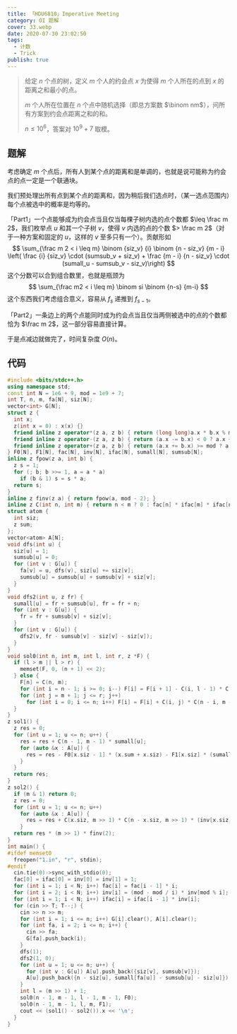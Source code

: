 ```yaml
---
title: 「HDU6810」Imperative Meeting
category: OI 题解
cover: 33.webp
date: 2020-07-30 23:02:50
tags:
  - 计数
  - Trick
publish: true
---
```


> 给定 $n$ 个点的树，定义 $m$ 个人的约会点 $x$ 为使得 $m$ 个人所在的点到 $x$ 的距离之和最小的点。
> 
> $m$ 个人所在位置在 $n$ 个点中随机选择（即总方案数 $\binom nm$），问所有方案到约会点距离之和的和。
> 
> $n \leq 10^6$，答案对 $10^9 + 7$ 取模。

<!-- more -->

## 题解

考虑确定 $m$ 个点后，所有人到某个点的距离和是单调的，也就是说可能称为约会点的点一定是一个联通块。

我们预处理出所有点到某个点的距离和，因为稍后我们选点时，（某一选点范围内）每个点被选中的概率是均等的。

「Part1」一个点能够成为约会点当且仅当每棵子树内选的点个数都 $\leq \frac m 2$，我们枚举点 $u$ 和其一个子树 $v$，使得 $v$ 内选的点的个数 $> \frac m 2$（对于一种方案和固定的 $u$，这样的 $v$ 至多只有一个）。贡献形如
$$
\sum_{\frac m 2 < i \leq m} \binom {siz_v} {i} \binom {n - siz_v} {m - i} \left( \frac {i} {siz_v} \cdot (sumsub_v + siz_v) + \frac {m - i} {n - siz_v} \cdot (sumall_u - sumsub_v - siz_v)\right)
$$
这个分数可以合到组合数里，也就是瓶颈为
$$
\sum_{\frac m2 < i \leq m} \binom si \binom {n-s} {m-i}
$$
这个东西我们考虑组合意义，容易从 $f_s$ 递推到 $f_{s-1}$。

「Part2」一条边上的两个点能同时成为约会点当且仅当两侧被选中的点的个数都恰为 $\frac m 2$，这一部分容易直接计算。

于是点减边就做完了，时间复杂度 $O(n)$。

## 代码

```cpp
#include <bits/stdc++.h>
using namespace std;
const int N = 1e6 + 9, mod = 1e9 + 7;
int T, n, m, fa[N], siz[N];
vector<int> G[N];
struct z {
  int x;
  z(int x = 0) : x(x) {}
  friend inline z operator*(z a, z b) { return (long long)a.x * b.x % mod; }
  friend inline z operator-(z a, z b) { return (a.x -= b.x) < 0 ? a.x + mod : a.x; }
  friend inline z operator+(z a, z b) { return (a.x += b.x) >= mod ? a.x - mod : a.x; }
} F0[N], F1[N], fac[N], inv[N], ifac[N], sumall[N], sumsub[N];
inline z fpow(z a, int b) {
  z s = 1;
  for (; b; b >>= 1, a = a * a)
    if (b & 1) s = s * a;
  return s;
}
inline z finv(z a) { return fpow(a, mod - 2); }
inline z C(int n, int m) { return n < m ? 0 : fac[n] * ifac[m] * ifac[n - m]; }
struct atom {
  int siz;
  z sum;
};
vector<atom> A[N];
void dfs(int u) {
  siz[u] = 1;
  sumsub[u] = 0;
  for (int v : G[u]) {
    fa[v] = u, dfs(v), siz[u] += siz[v];
    sumsub[u] = sumsub[u] + sumsub[v] + siz[v];
  }
}
void dfs2(int u, z fr) {
  sumall[u] = fr + sumsub[u], fr = fr + n;
  for (int v : G[u]) {
    fr = fr + sumsub[v] + siz[v];
  }
  for (int v : G[u]) {
    dfs2(v, fr - sumsub[v] - siz[v] - siz[v]);
  }
}
void sol0(int n, int m, int l, int r, z *F) {
  if (l > m || l > r) {
    memset(F, 0, (n + 1) << 2);
  } else {
    F[n] = C(n, m);
    for (int i = n - 1; i >= 0; i--) F[i] = F[i + 1] - C(i, l - 1) * C(n - i - 1, m - l);
    for (int j = m + 1; j <= r; j++)
      for (int i = 0; i <= n; i++) F[i] = F[i] + C(i, j) * C(n - i, m - j);
  }
}
z sol1() {
  z res = 0;
  for (int u = 1; u <= n; u++) {
    res = res + C(n - 1, m - 1) * sumall[u];
    for (auto &x : A[u]) {
      res = res - F0[x.siz - 1] * (x.sum + x.siz) - F1[x.siz] * (sumall[u] - x.sum - x.siz);
    }
  }
  return res;
}
z sol2() {
  if (m & 1) return 0;
  z res = 0;
  for (int u = 1; u <= n; u++)
    for (auto &x : A[u]) {
      res = res + C(x.siz, m >> 1) * C(n - x.siz, m >> 1) * (inv[x.siz] * (x.sum + x.siz) + inv[n - x.siz] * (sumall[u] - x.sum - x.siz));
    }
  return res * (m >> 1) * finv(2);
}
int main() {
#ifdef memset0
  freopen("1.in", "r", stdin);
#endif
  cin.tie(0)->sync_with_stdio(0);
  fac[0] = ifac[0] = inv[0] = inv[1] = 1;
  for (int i = 1; i < N; i++) fac[i] = fac[i - 1] * i;
  for (int i = 2; i < N; i++) inv[i] = (mod - mod / i) * inv[mod % i];
  for (int i = 1; i < N; i++) ifac[i] = ifac[i - 1] * inv[i];
  for (cin >> T; T--;) {
    cin >> n >> m;
    for (int i = 1; i <= n; i++) G[i].clear(), A[i].clear();
    for (int fa, i = 2; i <= n; i++) {
      cin >> fa;
      G[fa].push_back(i);
    }
    dfs(1);
    dfs2(1, 0);
    for (int u = 1; u <= n; u++) {
      for (int v : G[u]) A[u].push_back({siz[v], sumsub[v]});
      A[u].push_back({n - siz[u], sumall[fa[u]] - sumsub[u] - siz[u]});
    }
    int l = (m >> 1) + 1;
    sol0(n - 1, m - 1, l - 1, m - 1, F0);
    sol0(n - 1, m - 1, l, m, F1);
    cout << (sol1() - sol2()).x << '\n';
  }
}
```